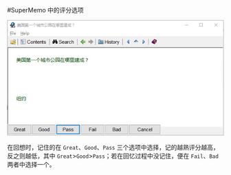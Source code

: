 #SuperMemo 中的评分选项

![Grade](../img/grade.jpg)

在回想时，记住的在 `Great`、`Good`、`Pass` 三个选项中选择，记的越熟评分越高，反之则越低，其中 `Great`>`Good`>`Pass`；若在回忆过程中没记住，便在 `Fail`、`Bad` 两者中选择一个。
